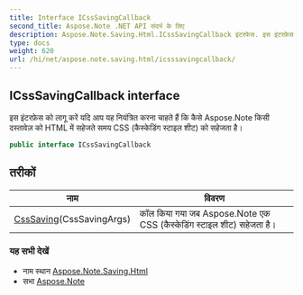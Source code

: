 ```yaml
---
title: Interface ICssSavingCallback
second_title: Aspose.Note .NET API संदर्भ के लिए
description: Aspose.Note.Saving.Html.ICssSavingCallback इंटरफेस. इस इंटरफ़ेस क लगू करें यद आप यह नयंत्रत करन चहते हैं क कैसे Aspose.Note कस दस्तवेज़ क HTML में सहेजते समय CSS कैस्केडंग स्टइल शट क सहेजत है
type: docs
weight: 620
url: /hi/net/aspose.note.saving.html/icsssavingcallback/
---
```

## ICssSavingCallback interface

इस इंटरफ़ेस को लागू करें यदि आप यह नियंत्रित करना चाहते हैं कि कैसे Aspose.Note किसी दस्तावेज़ को HTML में सहेजते समय CSS (कैस्केडिंग स्टाइल शीट) को सहेजता है।

```csharp
public interface ICssSavingCallback
```

## तरीकों

| नाम | विवरण |
| --- | --- |
| [CssSaving](../../aspose.note.saving.html/icsssavingcallback/csssaving/)(CssSavingArgs) | कॉल किया गया जब Aspose.Note एक CSS (कैस्केडिंग स्टाइल शीट) सहेजता है। |

### यह सभी देखें

* नाम स्थान [Aspose.Note.Saving.Html](../../aspose.note.saving.html/)
* सभा [Aspose.Note](../../)


